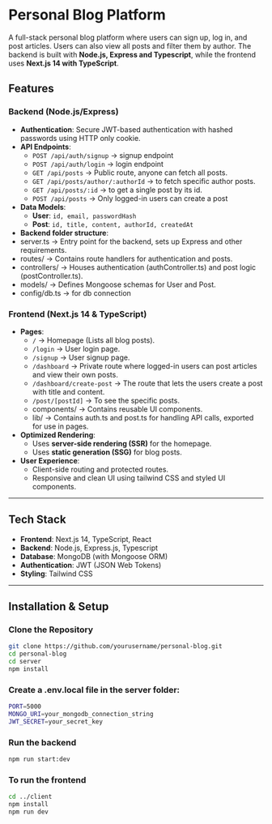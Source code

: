 # Personal Blog Platform

A full-stack personal blog platform where users can sign up, log in, and post articles. Users can also view all posts and filter them by author. The backend is built with **Node.js, Express and Typescript**, while the frontend uses **Next.js 14 with TypeScript**.

## Features

### Backend (Node.js/Express)
- **Authentication**: Secure JWT-based authentication with hashed passwords using HTTP only cookie.
- **API Endpoints**:
  - `POST /api/auth/signup` -> signup endpoint
  - `POST /api/auth/login` -> login endpoint
  - `GET /api/posts` -> Public route, anyone can fetch all posts.
  - `GET /api/posts/author/:authorId` -> to fetch specific author posts.
  - `GET /api/posts/:id` -> to get a single post by its id.
  - `POST /api/posts` -> Only logged-in users can create a post
- **Data Models**:
  - **User**: `id, email, passwordHash`
  - **Post**: `id, title, content, authorId, createdAt`
- **Backend folder structure**:
- server.ts → Entry point for the backend, sets up Express and other requirements.
- routes/ → Contains route handlers for authentication and posts.
- controllers/ → Houses authentication (authController.ts) and post logic (postController.ts).
- models/ → Defines Mongoose schemas for User and Post.
- config/db.ts -> for db connection

### Frontend (Next.js 14 & TypeScript)
- **Pages**:
  - `/` → Homepage (Lists all blog posts).
  - `/login` → User login page.
  - `/signup` → User signup page.
  - `/dashboard` → Private route where logged-in users can post articles and view their own posts.
  - `/dashboard/create-post` -> The route that lets the users create a post with title and content.
  - `/post/[postId]` -> To see the specific posts.
  - components/ → Contains reusable UI components.
  - lib/ → Contains auth.ts and post.ts for handling API calls, exported for use in pages.
- **Optimized Rendering**:
  - Uses **server-side rendering (SSR)** for the homepage.
  - Uses **static generation (SSG)** for blog posts.
- **User Experience**:
  - Client-side routing and protected routes.
  - Responsive and clean UI using tailwind CSS and styled UI components.

---

## Tech Stack
- **Frontend**: Next.js 14, TypeScript, React
- **Backend**: Node.js, Express.js, Typescript
- **Database**: MongoDB (with Mongoose ORM)
- **Authentication**: JWT (JSON Web Tokens)
- **Styling**: Tailwind CSS

---

## Installation & Setup

### Clone the Repository
```sh
git clone https://github.com/yourusername/personal-blog.git
cd personal-blog
cd server
npm install
```
### Create a .env.local file in the server folder:
```sh
PORT=5000
MONGO_URI=your_mongodb_connection_string
JWT_SECRET=your_secret_key
```

### Run the backend
```sh
npm run start:dev
```

### To run the frontend
```sh
cd ../client
npm install
npm run dev
```


